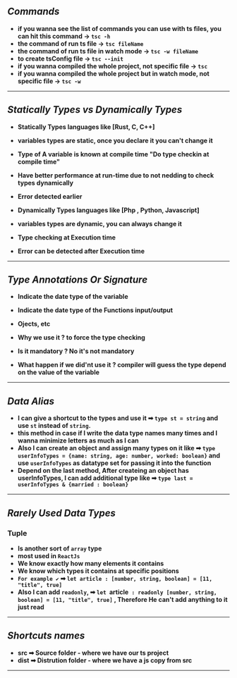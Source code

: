 ## _Commands_

- **if you wanna see the list of commands you can use with ts files, you can hit this command -> `tsc -h`**
- **the command of run ts file -> `tsc fileName`**
- **the command of run ts file in watch mode -> `tsc -w fileName`**
- **to create tsConfig file -> `tsc --init`**
- **if you wanna compiled the whole project, not specific file -> `tsc`**
- **if you wanna compiled the whole project but in watch mode, not specific file -> `tsc -w`**

---

## _Statically Types vs Dynamically Types_

- **Statically Types languages like [Rust, C, C++]**
- **variables types are static, once you declare it you can't change it**
- **Type of A variable is known at compile time "Do type checkin at compile time"**
- **Have better performance at run-time due to not nedding to check types dynamically**
- **Error detected earlier**

- **Dynamically Types languages like [Php , Python, Javascript]**
- **variables types are dynamic, you can always change it**
- **Type checking at Execution time**
- **Error can be detected after Execution time**

---

## _Type Annotations Or Signature_

- **Indicate the date type of the variable**
- **Indicate the date type of the Functions input/output**
- **Ojects, etc**

- **Why we use it ? to force the type checking**
- **Is it mandatory ? No it's not mandatory**
- **What happen if we did'nt use it ? compiler will guess the type depend on the value of the variable**

---

## _Data Alias_

- **I can give a shortcut to the types and use it ➡ `type st = string` and use `st` instead of `string`.**
- **this method in case if I write the data type names many times and I wanna minimize letters as much as I can**
- **Also I can create an object and assign many types on it like ➡ `type userInfoTypes = {name: string, age: number, worked: boolean}` and use `userInfoTypes` as datatype set for passing it into the function**
- **Depend on the last method, After createing an object has userInfoTypes, I can add additional type like ➡ `type last = userInfoTypes & {married : boolean}`**

---

## _Rarely Used Data Types_

### **Tuple**

- **Is another sort of `array` type**
- **most used in `ReactJs`**
- **We know exactly how many elements it contains**
- **We know which types it contains at specific positions**
- **`For example ✔` ➡ `let article : [number, string, boolean] = [11, "title", true]`**
- **Also I can add `readonly`, ➡ `let `article` : readonly [number, string, boolean] = [11, "title", true]` , Therefore He can't add anything to it just read**

---

## _Shortcuts names_

- **src ➡ Source folder - where we have our ts project**
- **dist ➡ Distrution folder - where we have a js copy from src**

---
